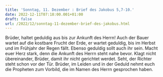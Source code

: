 ```yaml
---
title: 'Sonntag, 11. Dezember : Brief des Jakobus 5,7-10.'
date: 2022-12-11T07:18:00.001+01:00
draft: false
url: /2022/12/sonntag-11-dezember-brief-des-jakobus.html
---
```


Brüder, haltet geduldig aus bis zur Ankunft des Herrn! Auch der Bauer wartet auf die kostbare Frucht der Erde, er wartet geduldig, bis im Herbst und im Frühjahr der Regen fällt. Ebenso geduldig sollt auch ihr sein. Macht euer Herz stark, denn die Ankunft des Herrn steht nahe bevor. Klagt nicht übereinander, Brüder, damit ihr nicht gerichtet werdet. Seht, der Richter steht schon vor der Tür. Brüder, im Leiden und in der Geduld nehmt euch die Propheten zum Vorbild, die im Namen des Herrn gesprochen haben.